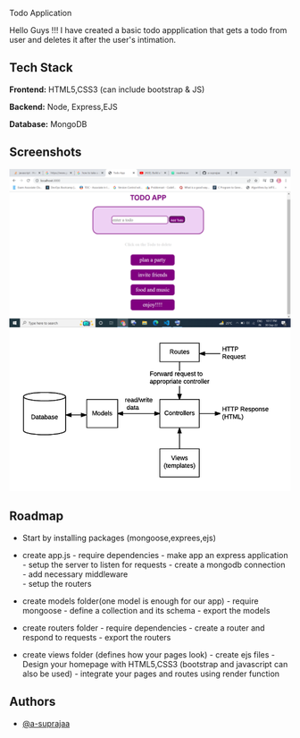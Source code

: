 Todo Application 

Hello Guys !!! I have created a basic todo appplication
that gets a todo from user and deletes it after the user's intimation.
## Tech Stack

**Frontend:** HTML5,CSS3 (can include bootstrap & JS)

**Backend:** Node, Express,EJS
 
**Database:** MongoDB
## Screenshots
![APP](https://github.com/a-suprajaa/todo-app/blob/master/screen.png?raw=true)
![MODEL](https://github.com/a-suprajaa/todo-app/blob/master/model.png?raw=true)


## Roadmap

- Start by installing packages (mongoose,exprees,ejs)

- create app.js
      - require dependencies
      - make app an express application
      - setup the server to listen for requests
      - create a mongodb connection
      - add necessary middleware   
      - setup the routers

- create models folder(one model is enough for our app)
      - require mongoose 
      - define a collection and its schema
      - export the models

- create routers folder
      - require dependencies
      - create a router and respond to requests
      - export the routers

- create views folder (defines how your pages look)
      - create ejs files 
      - Design your homepage with HTML5,CSS3 (bootstrap and javascript can also be used)
      - integrate your pages and routes using render function   
## Authors

- [@a-suprajaa](https://www.github.com/a-suprajaa)

